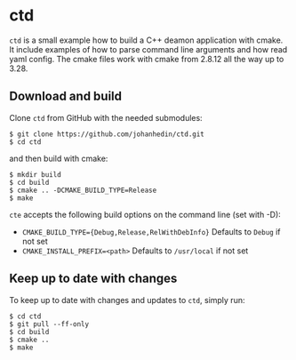 ctd
====
`ctd` is a small example how to build a C++ deamon application with cmake. It
include examples of how to parse command line arguments and how read yaml
config. The cmake files work with cmake from 2.8.12 all the way up to 3.28.

Download and build
----
Clone `ctd` from GitHub with the needed submodules:

    $ git clone https://github.com/johanhedin/ctd.git
    $ cd ctd

and then build with cmake:

    $ mkdir build
    $ cd build
    $ cmake .. -DCMAKE_BUILD_TYPE=Release
    $ make

`cte` accepts the following build options on the command line (set with -D):

 * `CMAKE_BUILD_TYPE={Debug,Release,RelWithDebInfo}` Defaults to `Debug` if not set
 * `CMAKE_INSTALL_PREFIX=<path>` Defaults to `/usr/local` if not set

Keep up to date with changes
----
To keep up to date with changes and updates to `ctd`, simply run:

    $ cd ctd
    $ git pull --ff-only
    $ cd build
    $ cmake ..
    $ make
